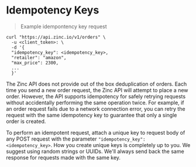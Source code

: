 # Idempotency Keys

> Example idempontency key request

```shell
curl "https://api.zinc.io/v1/orders" \
  -u <client_token>: \
  -d '{
  "idempotency_key": <idempotency_key>,
  "retailer": "amazon",
  "max_price": 2300,
  ...
  }'
```

The Zinc API does not provide out of the box deduplication of orders. Each time you send a new order request, the Zinc API will attempt to place a new order. However, the API supports idempotency for safely retrying requests without accidentally performing the same operation twice. For example, if an order request fails due to a network connection error, you can retry the request with the same idempotency key to guarantee that only a single order is created.

To perform an idempotent request, attach a unique key to request body of any POST request with the parameter `"idempotency_key": <idempotency_key>`. How you create unique keys is completely up to you. We suggest using random strings or UUIDs. We'll always send back the same response for requests made with the same key.
